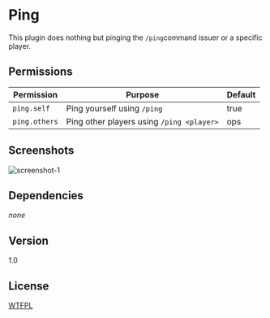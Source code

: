 Ping
====

This plugin does nothing but pinging the `/ping`command issuer or a specific player.


## Permissions

Permission | Purpose | Default
--- | --- | ---
`ping.self` | Ping yourself using `/ping` | true
`ping.others` | Ping other players using `/ping <player>` | ops

## Screenshots

![screenshot-1](http://cl.ly/image/2q0T053a3q3N/+)

## Dependencies

_none_

## Version

1.0

## License

[WTFPL](LICENSE)
